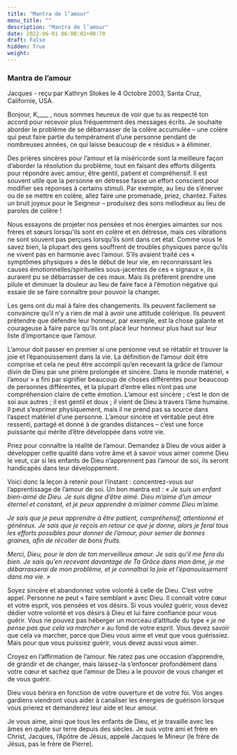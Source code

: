 ```yaml
---
title: "Mantra de l’amour"
menu_title: ""
description: "Mantra de l’amour"
date: 2022-06-01 06:00:01+00:70
draft: False
hidden: True
weight:
---
```

### Mantra de l’amour

Jacques - reçu par Kathryn Stokes le 4 Octobre 2003, Santa Cruz, Californie, USA.

Bonjour, K____ , nous sommes heureux de voir que tu as respecté ton accord pour recevoir plus fréquemment des messages écrits. Je souhaite aborder le problème de se débarrasser de la colère accumulée – une colère qui peut faire partie du tempérament d’une personne pendant de nombreuses années, ce qui laisse beaucoup de « résidus » à éliminer.

Des prières sincères pour l’amour et la miséricorde sont la meilleure façon d’aborder la résolution du problème, tout en faisant des efforts diligents pour répondre avec amour, être gentil, patient et compréhensif. Il est souvent utile que la personne en détresse fasse un effort conscient pour modifier ses réponses à certains stimuli. Par exemple, au lieu de s’énerver ou de se mettre en colère, allez faire une promenade, priez, chantez. Faites un bruit joyeux pour le Seigneur – produisez des sons mélodieux au lieu de paroles de colère !

Nous essayons de projeter nos pensées et nos énergies aimantes sur nos frères et sœurs lorsqu’ils sont en colère et en détresse, mais ces vibrations ne sont souvent pas perçues lorsqu’ils sont dans cet état. Comme vous le savez bien, la plupart des gens souffrent de troubles physiques parce qu’ils ne vivent pas en harmonie avec l’amour. S’ils avaient traité ces « symptômes physiques » dès le début de leur vie, en reconnaissant les causes émotionnelles/spirituelles sous-jacentes de ces « signaux », ils auraient pu se débarrasser de ces maux. Mais ils préfèrent prendre une pilule et diminuer la douleur au lieu de faire face à l’émotion négative qui essaie de se faire connaître pour pouvoir la changer.

Les gens ont du mal à faire des changements. Ils peuvent facilement se convaincre qu’il n’y a rien de mal à avoir une attitude colérique. Ils peuvent prétendre que défendre leur honneur, par exemple, est la chose galante et courageuse à faire parce qu’ils ont placé leur honneur plus haut sur leur liste d’importance que l’amour.

L’amour doit passer en premier si une personne veut se rétablir et trouver la joie et l’épanouissement dans la vie. La définition de l’amour doit être comprise et cela ne peut être accompli qu’en recevant la grâce de l’amour divin de Dieu par une prière prolongée et sincère. Dans le monde matériel, « l’amour » a fini par signifier beaucoup de choses différentes pour beaucoup de personnes différentes, et la plupart d’entre elles n’ont pas une compréhension claire de cette émotion. L’amour est sincère ; c’est le don de soi aux autres ; il est gentil et doux ; il vient de Dieu à travers l’âme humaine. Il peut s’exprimer physiquement, mais il ne prend pas sa source dans l’aspect matériel d’une personne. L’amour sincère et véritable peut être ressenti, partagé et donné à de grandes distances – c’est une force puissante qui mérite d’être développée dans votre vie.

Priez pour connaître la réalité de l’amour. Demandez à Dieu de vous aider à développer cette qualité dans votre âme et à savoir vous aimer comme Dieu le veut, car si les enfants de Dieu n’apprennent pas l’amour de soi, ils seront handicapés dans leur développement.

Voici donc la leçon à retenir pour l’instant : concentrez-vous sur l’apprentissage de l’amour de soi. Un bon mantra est : *« Je suis un enfant bien-aimé de Dieu. Je suis digne d’être aimé. Dieu m’aime d’un amour éternel et constant, et je peux apprendre à m’aimer comme Dieu m’aime.*

*Je sais que je peux apprendre à être patient, compréhensif, attentionné et généreux. Je sais que je reçois en retour ce que je donne, alors je ferai tous les efforts possibles pour donner de l’amour, pour semer de bonnes graines, afin de récolter de bons fruits.*

*Merci, Dieu, pour le don de ton merveilleux amour. Je sais qu’il me fera du bien. Je sais qu’en recevant davantage de Ta Grâce dans mon âme, je me débarrasserai de mon problème, et je connaîtrai la joie et l’épanouissement dans ma vie. »*

Soyez sincère et abandonnez votre volonté à celle de Dieu. C’est votre appel. Personne ne peut « faire semblant » avec Dieu. Il connaît votre cœur et votre esprit, vos pensées et vos désirs. Si vous voulez guérir, vous devez dédier votre volonté et vos désirs à Dieu et lui faire confiance pour vous guérir. Vous ne pouvez pas héberger un morceau d’attitude du type *« je ne pense pas que cela va marcher »* au fond de votre esprit. Vous devez savoir que cela va marcher, parce que Dieu vous aime et veut que vous guérissiez. Mais pour que vous puissiez guérir, vous devez aussi vous aimer.

Croyez en l’affirmation de l’amour. Ne ratez pas une occasion d’apprendre, de grandir et de changer, mais laissez-la s’enfoncer profondément dans votre cœur et sachez que l’amour de Dieu a le pouvoir de vous changer et de vous guérir.

Dieu vous bénira en fonction de votre ouverture et de votre foi. Vos anges gardiens viendront vous aider à canaliser les énergies de guérison lorsque vous prierez et demanderez leur aide et leur amour.

Je vous aime, ainsi que tous les enfants de Dieu, et je travaille avec les âmes en quête sur terre depuis des siècles. Je suis votre ami et frère en Christ, Jacques, l’Apôtre de Jésus, appelé Jacques le Mineur (le frère de Jésus, pas le frère de Pierre).
